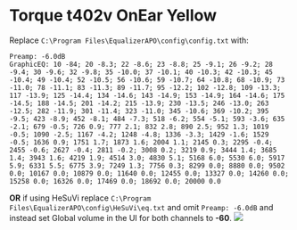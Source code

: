 # Torque t402v OnEar Yellow
Replace `C:\Program Files\EqualizerAPO\config\config.txt` with:
```
Preamp: -6.0dB
GraphicEQ: 10 -84; 20 -8.3; 22 -8.6; 23 -8.8; 25 -9.1; 26 -9.2; 28 -9.4; 30 -9.6; 32 -9.8; 35 -10.0; 37 -10.1; 40 -10.3; 42 -10.3; 45 -10.4; 49 -10.4; 52 -10.5; 56 -10.6; 59 -10.7; 64 -10.8; 68 -10.9; 73 -11.0; 78 -11.1; 83 -11.3; 89 -11.7; 95 -12.2; 102 -12.8; 109 -13.3; 117 -13.9; 125 -14.4; 134 -14.6; 143 -14.9; 153 -14.9; 164 -14.6; 175 -14.5; 188 -14.5; 201 -14.2; 215 -13.9; 230 -13.5; 246 -13.0; 263 -12.5; 282 -11.9; 301 -11.4; 323 -11.0; 345 -10.6; 369 -10.2; 395 -9.5; 423 -8.9; 452 -8.1; 484 -7.3; 518 -6.2; 554 -5.1; 593 -3.6; 635 -2.1; 679 -0.5; 726 0.9; 777 2.1; 832 2.8; 890 2.5; 952 1.3; 1019 -0.5; 1090 -2.5; 1167 -4.2; 1248 -4.8; 1336 -3.3; 1429 -1.6; 1529 -0.5; 1636 0.9; 1751 1.7; 1873 1.6; 2004 1.1; 2145 0.3; 2295 -0.4; 2455 -0.6; 2627 -0.4; 2811 -0.2; 3008 0.2; 3219 0.9; 3444 1.4; 3685 1.4; 3943 1.6; 4219 1.9; 4514 3.0; 4830 5.1; 5168 6.0; 5530 6.0; 5917 5.9; 6331 5.5; 6775 3.9; 7249 1.3; 7756 0.3; 8299 0.0; 8880 0.0; 9502 0.0; 10167 0.0; 10879 0.0; 11640 0.0; 12455 0.0; 13327 0.0; 14260 0.0; 15258 0.0; 16326 0.0; 17469 0.0; 18692 0.0; 20000 0.0
```
**OR** if using HeSuVi replace `C:\Program Files\EqualizerAPO\config\HeSuVi\eq.txt` and omit `Preamp: -6.0dB` and instead set Global volume in the UI for both channels to **-60**.
![](https://raw.githubusercontent.com/jaakkopasanen/AutoEq/master/results/Headphone.com/innerfidelity/onear/Torque%20t402v%20OnEar%20Yellow/Torque%20t402v%20OnEar%20Yellow.png)